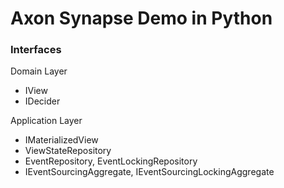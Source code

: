 # Axon Synapse Demo in Python

### Interfaces

Domain Layer

- IView
- IDecider

Application Layer

- IMaterializedView
- ViewStateRepository
- EventRepository, EventLockingRepository
- IEventSourcingAggregate, IEventSourcingLockingAggregate

